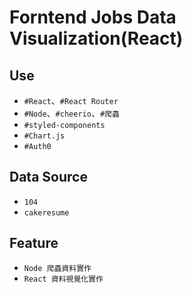 # Forntend Jobs Data Visualization(React)

## Use

- `#React`、`#React Router`
- `#Node`、`#cheerio`、`#爬蟲`
- `#styled-components`
- `#Chart.js`
- `#Auth0`

## Data Source

- `104`
- `cakeresume`

## Feature

- `Node 爬蟲資料實作`
- `React 資料視覺化實作`
